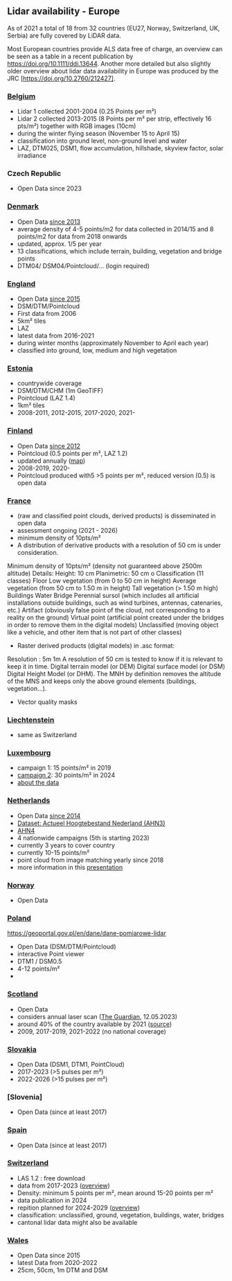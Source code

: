 
## Lidar availability - Europe

As of 2021 a total of 18 from 32 countries (EU27, Norway, Switzerland, UK, Serbia) are fully covered by LiDAR data. 

Most European countries provide ALS data free of charge, an overview can be seen as a table in a recent publication by https://doi.org/10.1111/ddi.13644. Another more detailed but also slightly older overview about lidar data availability in Europe was produced by the JRC [https://doi.org/10.2760/212427].

### [Belgium](https://remotesensing.vlaanderen.be/apps/openlidar/#collapseDataDownload)
- Lidar 1 collected 2001-2004 (0.25 Points per m²)
- Lidar 2 collected 2013-2015 (8 Points per m² per strip, effectively 16 pts/m²) together with RGB images (10cm)
- during the winter flying season (November 15 to April 15)
- classification into ground level, non-ground level and water
- LAZ, DTM025, DSM1, flow accumulation, hillshade, skyview factor, solar irradiance

### Czech Republic
- Open Data since 2023

### [Denmark](https://dataforsyningen.dk/data/3931)
- Open Data [since 2013](https://groups.google.com/g/lastools/c/m2OKr241LOo)
- average density of 4-5 points/m2 for data collected in 2014/15 and 8 points/m2 for data from 2018 onwards
- updated, approx. 1/5 per year
- 13 classifications, which include terrain, building, vegetation and bridge points
- DTM04/ DSM04/Pointcloud/... (login required)

### [England](https://environment.data.gov.uk/dataset/2e8d0733-4f43-48b4-9e51-631c25d1b0a9)
- Open Data [since 2015](https://environment.data.gov.uk/dataset/2e8d0733-4f43-48b4-9e51-631c25d1b0a9)
- DSM/DTM/Pointcloud
- First data from 2006
- 5km² tiles
- LAZ 
- latest data from 2016-2021
- during winter months (approximately November to April each year)
- classified into ground, low, medium and high vegetation

### [Estonia](https://geoportaal.maaamet.ee/eng/Spatial-Data/Geo3D/3D-Data-p836.html)
- countrywide coverage
- DSM/DTM/CHM  (1m GeoTIFF)
- Pointcloud (LAZ 1.4)
- 1km² tiles
- 2008-2011, 2012-2015, 2017-2020, 2021-

### [Finland](https://www.maanmittauslaitos.fi/en/maps-and-spatial-data/expert-users/product-descriptions/laser-scanning-data-5-p)
- Open Data [since 2012](https://groups.google.com/g/lastools/c/XUoOxUlg2kY)
- Pointcloud (0.5 points per m², LAZ 1.2)
- updated annually ([map](https://tilannekartta.maanmittauslaitos.fi/laserkeilaus))
- 2008-2019, 2020-
- Pointcloud produced with5 >5 points per m², reduced version (0.5) is open data

### [France](https://geoservices.ign.fr/lidarhd)
- (raw and classified point clouds, derived products) is disseminated in open data 
- assessment ongoing (2021 - 2026)
- minimum density of 10pts/m²
- A distribution of derivative products with a resolution of 50 cm is under consideration.
  
Minimum density of 10pts/m² (density not guaranteed above 2500m altitude)
Details:
Height: 10 cm
Planimetric: 50 cm o
Classification (11 classes)
Floor
Low vegetation (from 0 to 50 cm in height)
Average vegetation (from 50 cm to 1.50 m in height)
Tall vegetation (> 1.50 m high)
Buildings
Water
Bridge
Perennial sursol (which includes all artificial installations outside buildings, such as wind turbines, antennas, catenaries, etc.)
Artifact (obviously false point of the cloud, not corresponding to a reality on the ground)
Virtual point (artificial point created under the bridges in order to remove them in the digital models)
Unclassified (moving object like a vehicle, and other item that is not part of other classes)
- Raster derived products (digital models) in .asc format:

Resolution :
5m
1m
A resolution of 50 cm is tested to know if it is relevant to keep it in time.
Digital terrain model (or DEM)
Digital surface model (or DSM)
Digital Height Model (or DHM). The MNH by definition removes the altitude of the MNS and keeps only the above ground elements (buildings, vegetation...).
- Vector quality masks

### [Liechtenstein](https://www.swisstopo.admin.ch/en/lidar-data-swisstopo)
- same as Switzerland

### [Luxembourg](https://lidar.geoportail.lu/)
- campaign 1: 15 points/m² in 2019
- [campaign 2](https://data.public.lu/fr/datasets/lidar-2024-releve-3d-du-territoire-luxembourgeois/): 30 points/m² in 2024
- [about the data](https://data.public.lu/en/datasets/lidar-2019-releve-3d-du-territoire-luxembourgeois/)

### [Netherlands](https://www.ahn.nl/)
- Open Data [since 2014](https://groups.google.com/g/lastools/c/Y0fdLGEJ6XE)
- [Dataset: Actueel Hoogtebestand Nederland (AHN3)](https://www.pdok.nl/introductie/-/article/actueel-hoogtebestand-nederland-ahn3-)
- [AHN4](https://www.ahn.nl/_flysystem/media/ahn4_in_drie_jaar._en_daarna_-_jeroen_leusink_hwh.pdf)
- 4 nationwide campaigns (5th is starting 2023)
- currently 3 years to cover country
- currently 10-15 points/m²
- point cloud from image matching yearly since 2018
- more information in this [presentation](https://www.ahn.nl/_flysystem/media/ahn4_in_drie_jaar._en_daarna_-_jeroen_leusink_hwh.pdf) 

### [Norway](https://hoydedata.no/LaserInnsyn2/)
- Open Data

### [Poland](https://mapy.geoportal.gov.pl/imap/Imgp_2.html)
https://geoportal.gov.pl/en/dane/dane-pomiarowe-lidar
- Open Data (DSM/DTM/Pointcloud)
- interactive Point viewer
- DTM1 / DSM0.5
- 4-12 points/m²
- 
### [Scotland](https://remotesensingdata.gov.scot/data#/list)
- Open Data
- considers annual laser scan ([The Guardian](https://www.theguardian.com/environment/2023/may/12/scotland-annual-laser-scan-monitor-forest-health-aoe), 12.05.2023)
- around 40% of the country available by 2021 ([source](https://maps.nls.uk/guides/lidar/index.html))
- 2009, 2017-2019, 2021-2022 (no national coverage)

### [Slovakia](https://www.geoportal.sk/en/zbgis/als/)
- Open Data (DSM1, DTM1, PointCloud)
- 2017-2023 (>5 pulses per m²)
- 2022-2026 (>15 pulses per m²)

### [Slovenia]
- Open Data (since at least 2017)

### [Spain]()
- Open Data (since at least 2017)
 
### [Switzerland](https://www.swisstopo.admin.ch/en/height-model-swisssurface3d#download)
- LAS 1.2 : free download
- data from 2017-2023 ([overview](https://prod-swisstopoch-hcms-sdweb.imgix.net/2023/11/14/f9bed9df-9161-4bdb-90ef-bcaa50edbc2f.jpg?auto=format))
- Density: minimum 5 points per m², mean around 15-20 points per m²
- data publication in 2024
- repition planned for 2024-2029 ([overview](https://prod-swisstopoch-hcms-sdweb.imgix.net/2023/11/14/cf8847eb-64d3-4dcf-9ad9-ced1fd063635.jpg?auto=format))
- classification: unclassified, ground, vegetation, buildings, water, bridges 
- cantonal lidar data might also be available

### [Wales](https://datamap.gov.wales/maps/lidar-viewer/)
- Open Data since 2015
- latest Data from 2020-2022
- 25cm, 50cm, 1m DTM and DSM